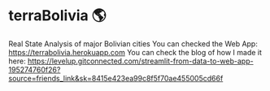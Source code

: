 # terraBolivia 🌎
Real State Analysis of major Bolivian cities
You can checked the Web App: https://terrabolivia.herokuapp.com
You can check the blog of how I made it here: https://levelup.gitconnected.com/streamlit-from-data-to-web-app-195274760f26?source=friends_link&sk=8415e423ea99c8f5f70ae455005cd66f
